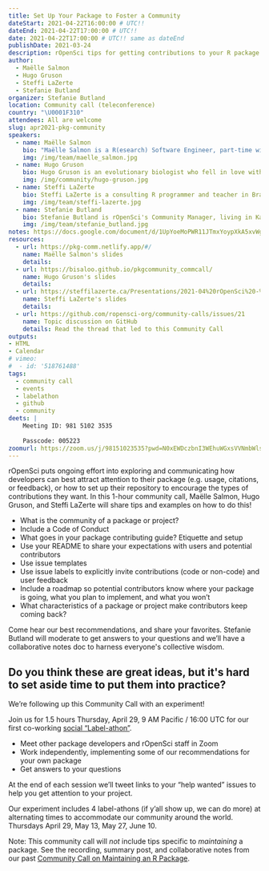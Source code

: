 ```yaml
---
title: Set Up Your Package to Foster a Community
dateStart: 2021-04-22T16:00:00 # UTC!!
dateEnd: 2021-04-22T17:00:00 # UTC!!
date: 2021-04-22T17:00:00 # UTC!! same as dateEnd
publishDate: 2021-03-24
description: rOpenSci tips for getting contributions to your R package
author:
  - Maëlle Salmon
  - Hugo Gruson
  - Steffi LaZerte
  - Stefanie Butland
organizer: Stefanie Butland
location: Community call (teleconference)
country: "\U0001F310"
attendees: All are welcome
slug: apr2021-pkg-community
speakers:  
  - name: Maëlle Salmon
    bio: "Maëlle Salmon is a R(esearch) Software Engineer, part-time with rOpenSci where she, among other things, maintains the guide [rOpenSci Packages: Development, Maintenance, and Peer Review](https://devguide.ropensci.org/). She also created the [R-hub blog](https://blog.r-hub.io) and co-wrote the book [HTTP testing in R](https://books.ropensci.org/http-testing) with [Scott Chamberlain](/author/scott-chamberlain). She lives in Nancy, France. Maëlle on [GitHub](https://github.com/maelle), [Twitter](https://twitter.com/ma_salmon), [Website](https://masalmon.eu/), [rOpenSci](/author/maëlle-salmon/)."
    img: /img/team/maelle_salmon.jpg
  - name: Hugo Gruson
    bio: Hugo Gruson is an evolutionary biologist who fell in love with R and R package development during his PhD. After this, he moved to a Research Software Engineer job in Montpellier, France, to work full time on building tools for research in epidemiology. Hugo on [GitHub](https://github.com/Bisaloo), [Twitter](https://twitter.com/grusonh), [Website](https://www.normalesup.org/~hgruson/), [rOpenSci](/author/hugo-gruson/).
    img: /img/community/hugo-gruson.jpg
  - name: Steffi LaZerte
    bio: Steffi LaZerte is a consulting R programmer and teacher in Brandon, Canada, and part-time Community Assistant for rOpenSci. She co-authored the [rOpenSci Community Contributing Guide](https://contributing.ropensci.org/) with Stefanie Butland. Though her background is in Behavioral Ecology, her love of R drew her away from academia and into a career facilitating science with R. Steffi on [GitHub](https://github.com/steffilazerte), [Twitter](https://twitter.com/steffilazerte), [Website](https://steffilazerte.ca/), [rOpenSci](/author/steffi-lazerte/).
    img: /img/team/steffi-lazerte.jpg
  - name: Stefanie Butland
    bio: Stefanie Butland is rOpenSci's Community Manager, living in Kamloops, Canada. She created the [rOpenSci Community Contributing Guide](https://contributing.ropensci.org/), co-authored with Steffi LaZerte, that helps people match their motivations and skills to different ways to make code and non-code contributions. Stefanie on [GitHub](https://github.com/stefaniebutland), [Twitter](https://twitter.com/StefanieButland), [Website](https://stefaniebutland.netlify.app/), [rOpenSci](/author/stefanie-butland/).
    img: /img/team/stefanie_butland.jpg    
notes: https://docs.google.com/document/d/1UpYoeMoPWR11JTmxYoypXkA5xvWgV-e4aXCy6pd-Ri8/
resources:
  - url: https://pkg-comm.netlify.app/#/
    name: Maëlle Salmon's slides
    details:
  - url: https://bisaloo.github.io/pkgcommunity_commcall/
    name: Hugo Gruson's slides
    details:
  - url: https://steffilazerte.ca/Presentations/2021-04%20rOpenSci%20-%20Community/2021-04_rOpenSci_community.html
    name: Steffi LaZerte's slides
    details:
  - url: https://github.com/ropensci-org/community-calls/issues/21
    name: Topic discussion on GitHub
    details: Read the thread that led to this Community Call
outputs:
- HTML
- Calendar 
# vimeo:
#  - id: '518761488'
tags:
  - community call
  - events
  - labelathon
  - github
  - community
deets: |
    Meeting ID: 981 5102 3535
    
    Passcode: 005223
zoomurl: https://zoom.us/j/98151023535?pwd=N0xEWDczbnI3WEhuWGxsVVNmbWlsUT09
---
```


rOpenSci puts ongoing effort into exploring and communicating how developers can best attract attention to their package (e.g. usage, citations, or feedback), or how to set up their repository to encourage the types of contributions they want. In this 1-hour community call, Maëlle Salmon, Hugo Gruson, and Steffi LaZerte will share tips and examples on how to do this! 

- What is the community of a package or project? 
- Include a Code of Conduct 
- What goes in your package contributing guide? Etiquette and setup
- Use your README to share your expectations with users and potential contributors
- Use issue templates
- Use issue labels to explicitly invite contributions (code or non-code) and user feedback
- Include a roadmap so potential contributors know where your package is going, what you plan to implement, and what you won’t
- What characteristics of a package or project make contributors keep coming back?

Come hear our best recommendations, and share your favorites. Stefanie Butland will moderate to get answers to your questions and we’ll have a collaborative notes doc to harness everyone's collective wisdom.

## Do you think these are great ideas, but it's hard to set aside time to put them into practice?

We’re following up this Community Call with an experiment! 

Join us for 1.5 hours Thursday, April 29, 9 AM Pacific / 16:00 UTC for our first co-working [social “Label-athon”](/events/labelathon01/).

- Meet other package developers and rOpenSci staff in Zoom
- Work independently, implementing some of our recommendations for your own package
- Get answers to your questions 

At the end of each session we’ll tweet links to your “help wanted” issues to help you get attention to your project. 

Our experiment includes 4 label-athons (if y’all show up, we can do more) at alternating times to accommodate our community around the world. Thursdays April 29, May 13, May 27, June 10. 

Note: This community call will *not* include tips specific to *maintaining* a package. See the recording, summary post, and collaborative notes from our past [Community Call on Maintaining an R Package](/commcalls/2020-03-18/).
